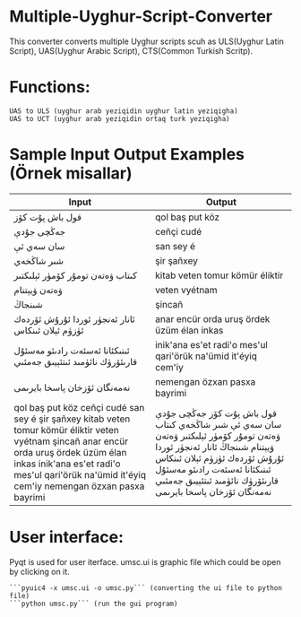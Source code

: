 # Multiple-Uyghur-Script-Converter
This converter converts multiple Uyghur scripts scuh as ULS(Uyghur Latin Script), UAS(Uyghur Arabic Script), CTS(Common Turkish Scritp).   

# Functions:
	UAS to ULS (uyghur arab yeziqidin uyghur latin yeziqigha)
	UAS to UCT (uyghur arab yeziqidin ortaq turk yeziqigha)

# Sample Input Output Examples (Örnek misallar)

Input	| 	Output
-------- | -------- 
قول باش پۇت كۆز | qol baş put köz
جەڭچى جۇدې		|	ceñçi cudé
سان سەي ئې | san sey é
شىر شاڭخەي | şir şañxey
كىتاب ۋەتەن تومۇر  كۆمۈر ئېلىكتىر | kitab veten tomur  kömür éliktir
ۋەتەن ۋيېتنام | veten vyétnam
شىنجاڭ | şincañ
ئانار ئەنجۈر ئوردا ئۇرۇش  ئۆردەك ئۈزۈم ئېلان ئىنكاس | anar encür orda uruş  ördek üzüm élan inkas
ئىنىكئانا ئەسئەت رادىئو مەسئۇل قارىئۆرۈك نائۈمىد  ئىتئېيىق جەمئىي | inik'ana es'et radi'o mes'ul qari'örük na'ümid  it'éyiq cem'iy
نەمەنگان ئۆزخان پاسخا بايرىمى |  nemengan özxan pasxa bayrimi
qol baş put köz ceñçi cudé san sey é şir şañxey kitab veten tomur  kömür éliktir veten vyétnam şincañ anar encür orda uruş  ördek üzüm élan inkas inik'ana es'et radi'o mes'ul qari'örük na'ümid  it'éyiq cem'iy nemengan özxan pasxa bayrimi | قول باش پۇت كۆز جەڭچى جۇدې سان سەي ئې شىر شاڭخەي كىتاب ۋەتەن تومۇر  كۆمۈر ئېلىكتىر ۋەتەن ۋيېتنام شىنجاڭ ئانار ئەنجۈر ئوردا ئۇرۇش  ئۆردەك ئۈزۈم ئېلان ئىنكاس ئىنىكئانا ئەسئەت رادىئو مەسئۇل قارىئۆرۈك نائۈمىد  ئىتئېيىق جەمئىي نەمەنگان ئۆزخان پاسخا بايرىمى

# User interface:

Pyqt is used for user iterface. umsc.ui is graphic file which could be open by clicking on it.
	
	```pyuic4 -x umsc.ui -o umsc.py``` (converting the ui file to python file)
	```python umsc.py``` (run the gui program)
